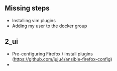 ## Missing steps
- Installing vim plugins
- Adding my user to the docker group

## 2_ui
- Pre-configuring Firefox / install plugins (https://github.com/juju4/ansible-firefox-config)
- 

